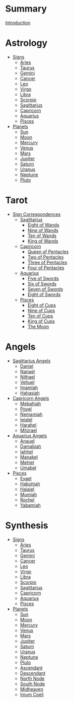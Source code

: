 # Summary

[Introduction](README.md)

# Astrology
- [Signs]()
    - [Aries](astrology/raw/signs/aries.md)
    - [Taurus](astrology/raw/signs/taurus.md)
    - [Gemini](astrology/raw/signs/gemini.md)
    - [Cancer](astrology/raw/signs/cancer.md)
    - [Leo](astrology/raw/signs/leo.md)
    - [Virgo](astrology/raw/signs/virgo.md)
    - [Libra](astrology/raw/signs/libra.md)
    - [Scorpio](astrology/raw/signs/scorpio.md)
    - [Sagittarius](astrology/raw/signs/sagittarius.md)
    - [Capricorn](astrology/raw/signs/capricorn.md)
    - [Aquarius](astrology/raw/signs/aquarius.md)
    - [Pisces](astrology/raw/signs/pisces.md)
- [Planets]()
    - [Sun](astrology/raw/planets/sun.md)
    - [Moon](astrology/raw/planets/moon.md)
    - [Mercury](astrology/raw/planets/mercury.md)
    - [Venus](astrology/raw/planets/venus.md)
    - [Mars](astrology/raw/planets/mars.md)
    - [Jupiter](astrology/raw/planets/jupiter.md)
    - [Saturn](astrology/raw/planets/saturn.md)
    - [Uranus](astrology/raw/planets/uranus.md)
    - [Neptune](astrology/raw/planets/neptune.md)
    - [Pluto](astrology/raw/planets/pluto.md)

# Tarot
- [Sign Correspondences]()
    - [Sagittarius]()
        - [Eight of Wands](tarot/saggitarius/eight_of_wands.md)
        - [Nine of Wands](tarot/saggitarius/nine_of_wands.md)
        - [Ten of Wands](tarot/saggitarius/ten_of_wands.md)
        - [King of Wands](tarot/saggitarius/king_of_wands.md)
    - [Capricorn]()
        - [Queen of Pentacles](tarot/capricorn/queen_of_pentacles.md)
        - [Two of Pentacles](tarot/capricorn/two_of_pentacles.md)
        - [Three of Pentacles](tarot/capricorn/three_of_pentacles.md)
        - [Four of Pentacles](tarot/capricorn/four_of_pentacles.md)
    - [Aquarius]()
        - [Five of Swords](tarot/aquarius/five_of_swords.md)
        - [Six of Swords](tarot/aquarius/six_of_swords.md)
        - [Seven of Swords](tarot/aquarius/seven_of_swords.md)
        - [Eight of Swords](tarot/aquarius/eight_of_swords.md)
    - [Pisces]()
        - [Eight of Cups](tarot/pisces/eight_cups.md)
        - [Nine of Cups](tarot/pisces/nine_cups.md)
        - [Ten of Cups](tarot/pisces/ten_cups.md)
        - [King of Cups](tarot/pisces/king_cups.md)
        - [The Moon](tarot/pisces/the_moon.md)

# Angels
- [Sagittarius Angels]()
    - [Daniel](angels/sagittarius/daniel.md)
    - [Nanael](angels/sagittarius/nanael.md)
    - [Nithael](angels/sagittarius/nithael.md)
    - [Vehuel](angels/sagittarius/vehuel.md)
    - [Imamiah](angels/sagittarius/imamiah.md)
    - [Hahasiah](angels/sagittarius/hahasiah.md)
- [Capricorn Angels]()
    - [Mebahiah](angels/capricorn/mebahiah.md)
    - [Poyel](angels/capricorn/poyel.md)
    - [Nemamiah](angels/capricorn/nemamiah.md)
    - [Ieialel](angels/capricorn/ieialel.md)
    - [Harahel](angels/capricorn/harahel.md)
    - [Mitzrael](angels/capricorn/mitzrael.md)
- [Aquarius Angels]()
    - [Anauel](angels/aquarius/anauel.md)
    - [Damabiah](angels/aquarius/damabiah.md)
    - [Iahhel](angels/aquarius/iahhel.md)
    - [Manakel](angels/aquarius/manakel.md)
    - [Mehiel](angels/aquarius/mehiel.md)
    - [Umabel](angels/aquarius/umabel.md)
- [Pisces]()
    - [Eyael](angels/pisces/eyael.md)
    - [Habuhiah](angels/pisces/habuhiah.md)
    - [Haiaiel](angels/pisces/haiaiel.md)
    - [Mumiah](angels/pisces/mumiah.md)
    - [Rochel](angels/pisces/rochel.md)
    - [Yabamiah](angels/pisces/yabamiah.md)

# Synthesis
- [Signs]()
    - [Aries](astrology/synthesis/signs/aries.md)
    - [Taurus](astrology/synthesis/signs/taurus.md)
    - [Gemini](astrology/synthesis/signs/gemini.md)
    - [Cancer](astrology/synthesis/signs/cancer.md)
    - [Leo](astrology/synthesis/signs/leo.md)
    - [Virgo](astrology/synthesis/signs/virgo.md)
    - [Libra](astrology/synthesis/signs/libra.md)
    - [Scorpio](astrology/synthesis/signs/scorpio.md)
    - [Sagittarius](astrology/synthesis/signs/sagittarius.md)
    - [Capricorn](astrology/synthesis/signs/capricorn.md)
    - [Aquarius](astrology/synthesis/signs/aquarius.md)
    - [Pisces](astrology/synthesis/signs/pisces.md)
- [Planets]()
    - [Sun](astrology/synthesis/planets/sun.md)
    - [Moon](astrology/synthesis/planets/moon.md)
    - [Mercury](astrology/synthesis/planets/mercury.md)
    - [Venus](astrology/synthesis/planets/venus.md)
    - [Mars](astrology/synthesis/planets/mars.md)
    - [Jupiter](astrology/synthesis/planets/jupiter.md)
    - [Saturn](astrology/synthesis/planets/saturn.md)
    - [Uranus](astrology/synthesis/planets/uranus.md)
    - [Neptune](astrology/synthesis/planets/neptune.md)
    - [Pluto](astrology/synthesis/planets/pluto.md)
    - [Ascendant](astrology/synthesis/planets/others/ascendant.md)
    - [Descendant](astrology/synthesis/planets/others/descendant.md)
    - [North Node](astrology/synthesis/planets/others/north_node.md)
    - [South Node](astrology/synthesis/planets/others/south_node.md)
    - [Midheaven](astrology/synthesis/planets/others/midheaven.md)
    - [Imum Coeli](astrology/synthesis/planets/others/imum_coeli.md)

<!-- ## Core Concepts
* [Introduction to Hermetism](introduction.md)
  * [Origins and History](introduction/origins.md)
  * [The Emerald Tablet](introduction/emerald-tablet.md)
  * [Hermetic Principles](introduction/principles.md)

## The Three Arts
* [Kabbalah](kabbalah.md)
  * [Tree of Life](kabbalah/tree-of-life.md)
  * [The Four Worlds](kabbalah/four-worlds.md)
  * [Pathworking](kabbalah/pathworking.md)

## Practice
* [Meditation Techniques](practice/meditation.md)
* [Ritual Work](practice/rituals.md)
* [Symbol Integration](practice/symbols.md)

## Advanced Studies
* [Alchemy](advanced/alchemy.md)
* [Sacred Geometry](advanced/geometry.md)
* [Numerology](advanced/numerology.md)
* [Hermetic Magic](advanced/magic.md)

## Appendix
* [Glossary](appendix/glossary.md)
* [Bibliography](appendix/bibliography.md)
* [Resources](appendix/resources.md)  -->